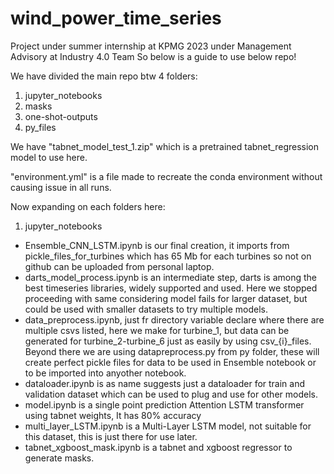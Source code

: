 # wind_power_time_series
Project under summer internship at KPMG 2023 under Management Advisory at Industry 4.0 Team
So below is a guide to use below repo!

We have divided the main repo btw 4 folders:
1. jupyter_notebooks
2. masks
3. one-shot-outputs
4. py_files

We have "tabnet_model_test_1.zip" which is a pretrained tabnet_regression model to use here.

"environment.yml" is a file made to recreate the conda environment without causing issue in all runs.

Now expanding on each folders here:

1. jupyter_notebooks
* Ensemble_CNN_LSTM.ipynb is our final creation, it imports from pickle_files_for_turbines which has 65 Mb for each turbines so not on github can be uploaded from personal laptop.
* darts_model_process.ipynb is an intermediate step, darts is among the best timeseries libraries, widely supported and used. Here we stopped proceeding with same considering model fails for larger dataset, but could be used with smaller datasets to try multiple models.
* data_preprocess.ipynb, just fr directory variable declare where there are multiple csvs listed, here we make for turbine_1, but data can be generated for turbine_2-turbine_6 just as easily by using csv_{i}_files. Beyond there we are using datapreprocess.py from py folder, these will create perfect pickle files for data to be used in Ensemble notebook or to be imported into anyother notebook.
* dataloader.ipynb is as name suggests just a dataloader for train and validation dataset which can be used to plug and use for other models.
* model.ipynb is a single point prediction Attention LSTM transformer using tabnet weights, It has 80% accuracy
* multi_layer_LSTM.ipynb is a Multi-Layer LSTM model, not suitable for this dataset, this is just there for use later.
* tabnet_xgboost_mask.ipynb is a tabnet and xgboost regressor to generate masks.


